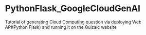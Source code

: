 # PythonFlask_GoogleCloudGenAI
Tutorial of generating Cloud Computing question via deploying Web API(Python Flask) and running it on the Quizaic website
